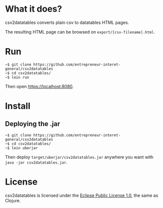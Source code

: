 

# What it does?

csv2datatables converts plain csv to datatables HTML pages.

The resulting HTML page can be browsed on `export/[csv-filename].html`.


# Run

    ~$ git clone https://github.com/entrepreneur-interet-general/csv2datatables
    ~$ cd csv2datatables/
    ~$ lein run

Then open <https://localhost:8080>.


# Install


## Deploying the .jar

    ~$ git clone https://github.com/entrepreneur-interet-general/csv2datatables
    ~$ cd csv2datatables/
    ~$ lein uberjar

Then deploy `target/uberjar/csv2datatables.jar` anywhere you want with
`java -jar csv2datatables.jar`.


# License

csv2datatables is licensed under the [Eclipse Public License 1.0](http://www.eclipse.org/legal/epl-v10.html), the
same as Clojure.

